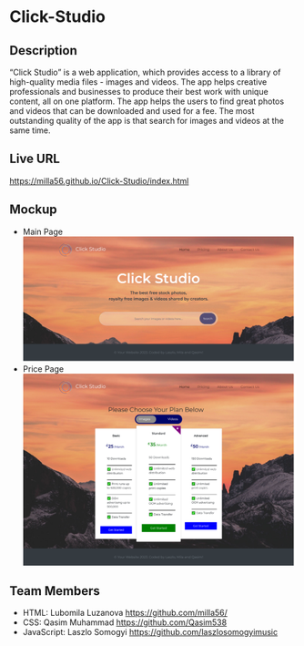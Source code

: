 # Click-Studio

## Description
“Click Studio” is a web application, which provides access to a library of high-quality media files - images and videos. The app helps creative professionals and businesses to produce their best work with unique content, all on one platform. The app helps the users to find great photos and videos that can be downloaded and used for a fee.
The most outstanding quality of the app is that search for images and videos at the same time.


## Live URL
https://milla56.github.io/Click-Studio/index.html 

## Mockup
- Main Page
![mockup1](./assets/images/mockup1.png)
- Price Page
![mockup3](./assets/images/mockup3.png)

## Team Members
- HTML: Lubomila Luzanova https://github.com/milla56/ 
- CSS: Qasim Muhammad https://github.com/Qasim538
- JavaScript: Laszlo Somogyi https://github.com/laszlosomogyimusic